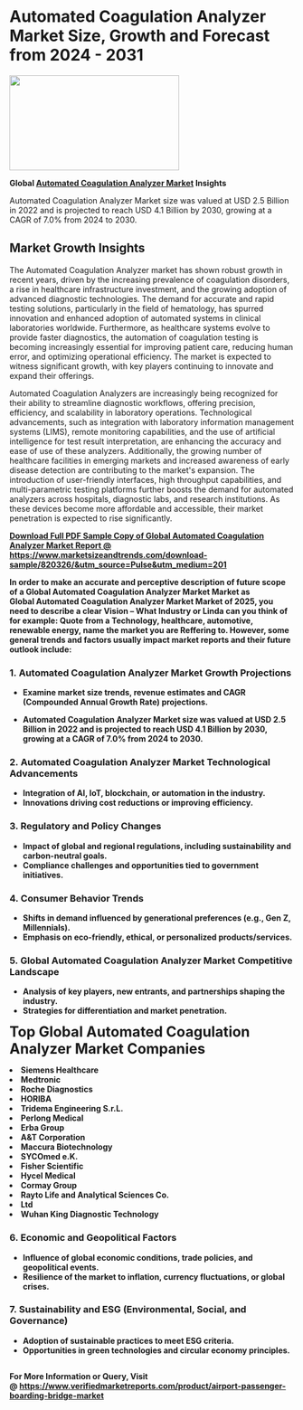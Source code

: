 <H1>Automated Coagulation Analyzer Market Size, Growth and Forecast from 2024 - 2031</H1><img class="aligncenter size-medium wp-image-584254" src="https://thirdeyenews.in/wp-content/uploads/2024/09/Global-Market-Research-300x168.jpeg" alt="" width="300" height="168" /><p><strong>Global&nbsp;<a href="https://www.marketsizeandtrends.com/download-sample/820326/&amp;utm_source=Pulse&amp;utm_medium=201">Automated Coagulation Analyzer Market</a> Insights</strong></p><p>Automated Coagulation Analyzer Market size was valued at USD 2.5 Billion in 2022 and is projected to reach USD 4.1 Billion by 2030, growing at a CAGR of 7.0% from 2024 to 2030.</p><p><h2>Market Growth Insights</h2> <p>The Automated Coagulation Analyzer market has shown robust growth in recent years, driven by the increasing prevalence of coagulation disorders, a rise in healthcare infrastructure investment, and the growing adoption of advanced diagnostic technologies. The demand for accurate and rapid testing solutions, particularly in the field of hematology, has spurred innovation and enhanced adoption of automated systems in clinical laboratories worldwide. Furthermore, as healthcare systems evolve to provide faster diagnostics, the automation of coagulation testing is becoming increasingly essential for improving patient care, reducing human error, and optimizing operational efficiency. The market is expected to witness significant growth, with key players continuing to innovate and expand their offerings.</p> <p><strong><a href="#"></a></strong></p> <p>Automated Coagulation Analyzers are increasingly being recognized for their ability to streamline diagnostic workflows, offering precision, efficiency, and scalability in laboratory operations. Technological advancements, such as integration with laboratory information management systems (LIMS), remote monitoring capabilities, and the use of artificial intelligence for test result interpretation, are enhancing the accuracy and ease of use of these analyzers. Additionally, the growing number of healthcare facilities in emerging markets and increased awareness of early disease detection are contributing to the market's expansion. The introduction of user-friendly interfaces, high throughput capabilities, and multi-parametric testing platforms further boosts the demand for automated analyzers across hospitals, diagnostic labs, and research institutions. As these devices become more affordable and accessible, their market penetration is expected to rise significantly. <p><strong><a href="#"></p><p><span class=""><strong>Download Full PDF Sample Copy of Global Automated Coagulation Analyzer Market Report</strong> @ <a href="https://www.marketsizeandtrends.com/download-sample/820326/&amp;utm_source=Pulse&amp;utm_medium=201" target="_blank">https://www.marketsizeandtrends.com/download-sample/820326/&amp;utm_source=Pulse&amp;utm_medium=201</a></span></p><p>In order to make an accurate and perceptive description of future scope of a Global&nbsp;Automated Coagulation Analyzer Market Market as Global&nbsp;Automated Coagulation Analyzer Market Market of 2025, you need to describe a clear Vision &ndash; What Industry or Linda can you think of for example: Quote from a Technology, healthcare, automotive, renewable energy, name the market you are Reffering to. However, some general trends and factors usually impact market reports and their future outlook include:</p><h3>1.&nbsp;<strong>Automated Coagulation Analyzer Market Growth Projections</strong></h3><ul><li>Examine market size trends, revenue estimates and CAGR (Compounded Annual Growth Rate) projections.</li><li><p>Automated Coagulation Analyzer Market size was valued at USD 2.5 Billion in 2022 and is projected to reach USD 4.1 Billion by 2030, growing at a CAGR of 7.0% from 2024 to 2030.</p></li></ul><h3>2.&nbsp;<strong>Automated Coagulation Analyzer Market Technological Advancements</strong></h3><ul><li>Integration of AI, IoT, blockchain, or automation in the industry.</li><li>Innovations driving cost reductions or improving efficiency.</li></ul><h3>3.&nbsp;<strong>Regulatory and Policy Changes</strong></h3><ul><li>Impact of global and regional regulations, including sustainability and carbon-neutral goals.</li><li>Compliance challenges and opportunities tied to government initiatives.</li></ul><h3>4.&nbsp;<strong>Consumer Behavior Trends</strong></h3><ul><li>Shifts in demand influenced by generational preferences (e.g., Gen Z, Millennials).</li><li>Emphasis on eco-friendly, ethical, or personalized products/services.</li></ul><h3>5.&nbsp;<strong>Global Automated Coagulation Analyzer Market Competitive Landscape</strong></h3><ul><li>Analysis of key players, new entrants, and partnerships shaping the industry.</li><li>Strategies for differentiation and market penetration.</li></ul><p data-pm-slice="1 1 []"><span style="color: inherit; font-family: inherit; font-size: 25px;">Top Global Automated Coagulation Analyzer Market Companies</span></p><div class="" data-test-id=""><p><li>Siemens Healthcare</li><li> Medtronic</li><li> Roche Diagnostics</li><li> HORIBA</li><li> Tridema Engineering S.r.L.</li><li> Perlong Medical</li><li> Erba Group</li><li> A&T Corporation</li><li> Maccura Biotechnology</li><li> SYCOmed e.K.</li><li> Fisher Scientific</li><li> Hycel Medical</li><li> Cormay Group</li><li> Rayto Life and Analytical Sciences Co.</li><li> Ltd</li><li> Wuhan King Diagnostic Technology</li></p></div><h3>6.&nbsp;<strong>Economic and Geopolitical Factors</strong></h3><ul><li>Influence of global economic conditions, trade policies, and geopolitical events.</li><li>Resilience of the market to inflation, currency fluctuations, or global crises.</li></ul><h3>7.&nbsp;<strong>Sustainability and ESG (Environmental, Social, and Governance)</strong></h3><ul><li>Adoption of sustainable practices to meet ESG criteria.</li><li>Opportunities in green technologies and circular economy principles.</li></ul><h2><strong style="font-size: 14px;">For More Information or Query, Visit @&nbsp;</strong><a style="background-color: #ffffff; font-size: 14px;" href="https://www.marketsizeandtrends.com/report/automated-coagulation-analyzer-market/" target="_blank">https://www.verifiedmarketreports.com/product/airport-passenger-boarding-bridge-market</a></h2>
